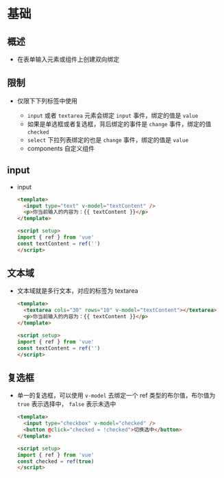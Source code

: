 # 基础

## 概述

+ 在表单输入元素或组件上创建双向绑定

## 限制

+ 仅限下下列标签中使用

  + `input` 或者 `textarea` 元素会绑定 `input` 事件，绑定的值是 `value`
  + 如果是单选框或者复选框，背后绑定的事件是 `change` 事件，绑定的值 `checked`
  + `select` 下拉列表绑定的也是 `change` 事件，绑定的值是 `value`
  + components 自定义组件

## input

+ input

  ```html
  <template>
    <input type="text" v-model="textContent" />
    <p>你当前输入的内容为：{{ textContent }}</p>
  </template>

  <script setup>
  import { ref } from 'vue'
  const textContent = ref('')
  </script>
  ```

##  文本域

+ 文本域就是多行文本，对应的标签为 textarea

  ```html
  <template>
    <textarea cols="30" rows="10" v-model="textContent"></textarea>
    <p>你当前输入的内容为：{{ textContent }}</p>
  </template>

  <script setup>
  import { ref } from 'vue'
  const textContent = ref('')
  </script>
  ```

## 复选框

+ 单一的复选框，可以使用 `v-model` 去绑定一个 ref 类型的布尔值，布尔值为 `true` 表示选择中， `false` 表示未选中

  ```html
  <template>
    <input type="checkbox" v-model="checked" />
    <button @click="checked = !checked">切换选中</button>
  </template>

  <script setup>
  import { ref } from 'vue'
  const checked = ref(true)
  </script>
  ```



